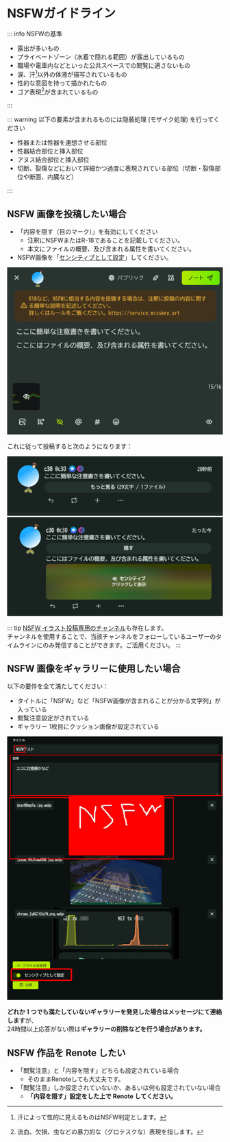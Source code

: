 # NSFWガイドライン

::: info NSFWの基準

- 露出が多いもの
- プライベートゾーン（水着で隠れる範囲）が露出しているもの
- 職場や電車内などといった公共スペースでの閲覧に適さないもの
- 涙、汗[^1]以外の体液が描写されているもの
- 性的な意図を持って描かれたもの
- ゴア表現[^2]が含まれているもの

:::

::: warning 以下の要素が含まれるものには隠蔽処理 (モザイク処理) を行ってください

- 性器または性器を連想させる部位
- 性器結合部位と挿入部位
- アヌス結合部位と挿入部位
- 切断、裂傷などにおいて詳細かつ過度に表現されている部位（切断・裂傷部位や断面、内臓など）

:::

## NSFW 画像を投稿したい場合

- 「内容を隠す（目のマーク）」を有効にしてください
  - 注釈にNSFWまたはR-18であることを記載してください。
  - 本文にファイルの概要、及び含まれる属性を書いてください。
- NSFW画像を「[センシティブとして設定](./note_guidelines.md#閲覧注意のやり方)」してください。

![nsfw_image_post_1](../img/nsfw_image_post_1.png)

これに従って投稿すると次のようになります：

![nsfw_image_post_2](../img/nsfw_image_post_2.png)\
![nsfw_image_post_3](../img/nsfw_image_post_3.png)

::: tip
[NSFW イラスト投稿専用のチャンネル](https://misskey.art/channels/9bddigz7ft)も存在します。\
チャンネルを使用することで、当該チャンネルをフォローしているユーザーのタイムラインにのみ発信することができます。ご活用ください。
:::

## NSFW 画像をギャラリーに使用したい場合

以下の要件を全て満たしてください：

- タイトルに「NSFW」など「NSFW画像が含まれることが分かる文字列」が入っている
- 閲覧注意設定がされている
- ギャラリー 1枚目にクッション画像が設定されている

![nsfw_warning_example](../img/nsfw_warning_example.png)

**どれか 1 つでも満たしていないギャラリーを発見した場合はメッセージにて連絡します**が、\
24時間以上応答がない際は**ギャラリーの削除などを行う場合があります。**

## NSFW 作品を Renote したい

- 「閲覧注意」と「内容を隠す」どちらも設定されている場合
  - そのままRenoteしても大丈夫です。
- 「閲覧注意」しか設定されていないか、あるいは何も設定されていない場合
  - **「内容を隠す」設定をした上で Renote してください。**

[^1]: 汗によって性的に見えるものはNSFW判定とします。

[^2]: 流血、欠損、虫などの暴力的な（グロテスクな）表現を指します。

